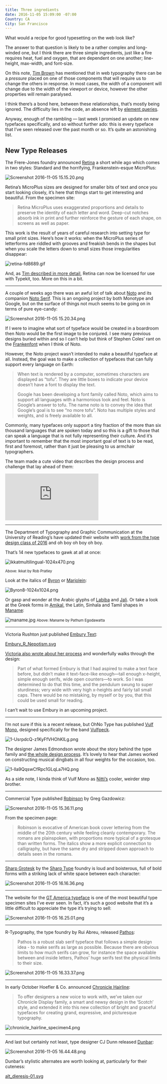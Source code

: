 ```yaml
---
title: Three ingredients
date: 2016-11-05 15:09:00 -07:00
Country: CA
City: San Francisco
---
```


What would a recipe for good typesetting on the web look like? 

The answer to that question is likely to be a rather complex and long-winded one, but I think there are three simple ingredients, just like a fire requires heat, fuel and oxygen, that are dependent on one another; line-height, max-width, and font-size.

On this note, [Tim Brown](https://twitter.com/nicewebtype) has mentioned that in web typography there can be a *pressure* placed on one of those components that will require us to change the others in response. In most cases, the width of a component will change due to the width of the viewport or device, however the other properties will remain paralysed. 

I think there’s a bond here, between these relationships, that’s mostly being ignored. The difficulty lies in the code, an absence left by [element queries](https://www.smashingmagazine.com/2013/06/media-queries-are-not-the-answer-element-query-polyfill/).

Anyway, enough of the rambling — last week I promised an update on new typefaces specifically, and so without further ado: this is every typeface that I’ve seen released over the past month or so. It’s quite an astonishing list.

## New Type Releases

The Frere-Jones foundry announced [Retina](https://frerejones.com/families/retina) a short while ago which comes in two styles: Standard and the horrifying, Frankenstein-esque MicroPlus:

![Screenshot 2016-11-05 15.15.20.png](/uploads/Screenshot%202016-11-05%2015.15.20.png)

Retina’s MicroPlus sizes are designed for smaller bits of text and once you start looking closely, it’s here that things start to get interesting and beautiful. From the specimen site:

> Retina MicroPlus uses exaggerated proportions and details to preserve the identity of each letter and word. Deep-cut notches absorb ink in print and further reinforce the gesture of each shape, on screens as well as paper.

This work is the result of years of careful research into setting type for small print sizes. Here’s how it works: when the MicroPlus series of letterforms are riddled with grooves and freakish bends in the shapes but when you scale the letters down to small sizes those irregularities disappear:

![retina-fd8689.gif](/uploads/retina-fd8689.gif)

And, as [Tim described in more detail](http://blog.typekit.com/2016/10/05/retina-from-frere-jones-type-available-to-host-on-typekit/), Retina can now be licensed for use with Typekit, too. More on this in a bit.

***

A couple of weeks ago there was an awful lot of talk about [Noto](https://fonts.google.com/specimen/Noto+Sans) and its companion [Noto Serif](https://fonts.google.com/specimen/Noto+Serif). This is an ongoing project by both Monotype and Google, but on the surface of things not much seems to be going on in terms of pure eye-candy:

![Screenshot 2016-11-05 15.20.34.png](/uploads/Screenshot%202016-11-05%2015.20.34.png)

If I were to imagine what sort of typeface would be created in a boardroom then Noto would be the first image to be conjured. I see many previous designs buried within and so I can’t help but think of Stephen Coles’ rant on the [Frankenfont](http://typographica.org/on-typography/roboto-typeface-is-a-four-headed-frankenstein/) when I think of Noto.

However, the Noto project wasn’t intended to make a beautiful typeface at all. Instead, the goal was to make a collection of typefaces that can fully support every language on Earth:

> When text is rendered by a computer, sometimes characters are displayed as “tofu”. They are little boxes to indicate your device doesn’t have a font to display the text.
> 
> Google has been developing a font family called Noto, which aims to support all languages with a harmonious look and feel. Noto is Google’s answer to tofu. The name noto is to convey the idea that Google’s goal is to see “no more tofu”. Noto has multiple styles and weights, and is freely available to all.

Commonly, many typefaces only support a tiny fraction of the more than six thousand languages that are spoken today and so this is a gift to those that can speak a language that is not fully representing their culture. And it’s important to remember that the most important goal of text is to be read, first and foremost, rather than it just be pleasing to us armchair typographers.

The team made a cute video that describes the design process and challenge that lay ahead of them:

<div class="preserve-aspect">
    <iframe class="preserve-aspect__element" src="https://player.vimeo.com/video/185700918" frameborder="0" allowfullscreen></iframe>
</div>

***

The Department of Typography and Graphic Communication at the University of Reading’s have updated their website with [work from the type design class of 2016](http://typefacedesign.net/typefaces/year/2016/) and oh boy oh boy oh boy. 

That’s 14 new typefaces to gawk at all at once:

![ikkatmultilingual-1024x470.png](/uploads/ikkatmultilingual-1024x470.png)

<small>Above: Ikkat by Rob Pratley</small>

Look at the italics of [Byron](http://typefacedesign.net/typefaces/year/2016/byron/) or [Marjolein](http://typefacedesign.net/typefaces/year/2016/marjolein/): 

![Byron8-1024x1024.png](/uploads/Byron8-1024x1024.png)

Or gasp and wonder at the Arabic glyphs of [Labiba](http://typefacedesign.net/typefaces/year/2016/dialogue/) and [Jali](http://typefacedesign.net/typefaces/year/2016/jali/). Or take a look at the Greek forms in [Amikal](http://typefacedesign.net/typefaces/year/2016/amikal/), the Latin, Sinhala and Tamil shapes in [Maname](http://typefacedesign.net/typefaces/year/2016/maname/):

![maname.jpg](/uploads/maname.jpg)
<small>Above: Maname by Pathum Egodawatta</small>

***

Victoria Rushton just published [Embury Text](https://store.typenetwork.com/foundry/victoriarushton/fonts/embury-text): 

[Embury_R_Nepotism.svg](/uploads/Embury_R_Nepotism.svg)

[Victoria also wrote about her process](http://victoriarushton.typenetwork.com/news/article/embury-text) and wonderfully walks through the design:

> Part of what formed Embury is that I had aspired to make a text face before, but didn’t make it text-face-like enough—tall enough x-height, simple enough serifs, wide open counters—to work. So I was determined to do that this time, and the pendulum swung to super sturdiness; very wide with very high x-heights and fairly tall small caps. There would be no mistaking, by myself or by you, that this could be used small for reading.

I can’t wait to use Embury in an upcoming project.

***

I’m not sure if this is a recent release, but OhNo Type has published [Vulf Mono](http://www.ohnotype.co/product/vulf-mono), designed specifically for the band [Vulfpeck](http://vulfpeck.com/).

![1-UsrpdcQ-z1KyFfVHOhKlLg.png](/uploads/1-UsrpdcQ-z1KyFfVHOhKlLg.png)

The designer James Edmondson wrote about the story behind the type family and [the whole design process](https://medium.com/art-marketing/the-process-of-vulf-mono-e29b3971a014#.lph6d6aci). It’s lovely to hear that James worked on constructing musical dingbats in all four weights for the occasion, too.

![1-lla9QqswCfRpc1GLqLa7HQ.png](/uploads/1-lla9QqswCfRpc1GLqLa7HQ.png)

As a side note, I kinda think of Vulf Mono as [Nitti’s](https://www.boldmonday.com/typeface/nitti/) cooler, weirder step brother.

***

Commercial Type published [Robinson](https://commercialtype.com/catalog/robinson/) by Greg Gazdowicz: 

![Screenshot 2016-11-05 15.36.11.png](/uploads/Screenshot%202016-11-05%2015.36.11.png)

From the specimen page:

> Robinson is evocative of American book cover lettering from the middle of the 20th century while feeling cleanly contemporary. The romans are plainspoken, with proportions more typical of a grotesque than written forms. The italics show a more explicit connection to calligraphy, but have the same dry and stripped down approach to details seen in the romans.

***

[Sharp Grotesk](https://sharptype.co/typefaces/sharp-grotesk/) by the [Sharp Type](https://sharptype.co/about-us/) foundry is loud and boisterous, full of bold forms with a striking lack of white space between each character:

![Screenshot 2016-11-05 16.16.36.png](/uploads/Screenshot%202016-11-05%2016.16.36.png)

***

The website for the [GT America typeface](http://gt-america.com/) is one of the most beautiful type specimen sites I’ve ever seen. In fact, it’s such a good website that it’s a little difficult to appreciate the type it’s trying to sell:

![Screenshot 2016-11-05 16.25.01.png](/uploads/Screenshot%202016-11-05%2016.25.01.png)

***

R-Typography, the type foundry by Rui Abreu, released [Pathos](http://r-typography.com/12_pathos/): 

> Pathos is a robust slab serif typeface that follows a simple design idea - to make serifs as large as possible. Because there are obvious limits to how much serifs can grow, for instance the space available between and inside letters, Pathos’ huge serifs test the physical limits to their size.

![Screenshot 2016-11-05 16.33.37.png](/uploads/Screenshot%202016-11-05%2016.33.37.png)

***

In early October Hoefler & Co. announced [Chronicle Hairline](http://www.typography.com/blog/introducing-chronicle-hairline):

> To offer designers a new voice to work with, we’ve taken our Chronicle Display family, a smart and newsy design in the ‘Scotch’ style, and extended it into this new collection of bright and graceful typefaces for creating grand, expressive, and picturesque typography.

![chronicle_hairline_specimen4.png](/uploads/chronicle_hairline_specimen4.png)

***

And last but certainly not least, type designer CJ Dunn released [Dunbar](http://cjtype.com/dunbar/):

![Screenshot 2016-11-05 16.44.48.png](/uploads/Screenshot%202016-11-05%2016.44.48.png)

Dunbar’s stylistic alternates are worth looking at, particularly for their cuteness:

[alt_dieresis-01.svg](/uploads/alt_dieresis-01.svg)








